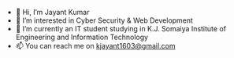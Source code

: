 - 👋 Hi, I’m Jayant Kumar
- 👀 I’m interested in Cyber Security & Web Development
- 🌱 I’m currently an IT student studying in K.J. Somaiya Institute of Engineering and Information Technology
- 📫 You can reach me on kjayant1603@gmail.com
<!---
Jayantk07/Jayantk07 is a ✨ special ✨ repository because its `README.md` (this file) appears on your GitHub profile.
You can click the Preview link to take a look at your changes.
--->
